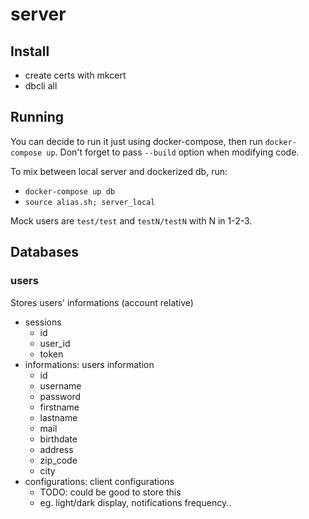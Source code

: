 # server

## Install

- create certs with mkcert
- dbcli all

## Running

You can decide to run it just using docker-compose, then run `docker-compose up`.
Don't forget to pass `--build` option when modifying code.

To mix between local server and dockerized db, run:

- `docker-compose up db`
- `source alias.sh; server_local`

Mock users are `test/test` and `testN/testN` with N in 1-2-3.

## Databases

### users

Stores users' informations (account relative)

- sessions
  - id
  - user_id
  - token
- informations: users information
  - id
  - username
  - password
  - firstname
  - lastname
  - mail
  - birthdate
  - address
  - zip_code
  - city
- configurations: client configurations
  - TODO: could be good to store this
  - eg. light/dark display, notifications frequency..
